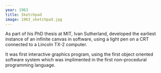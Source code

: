 ```yaml
---
year: 1963
title: Sketchpad
image: 1963_sketchpad.jpg
---
```


As part of his PhD thesis at MIT, Ivan Sutherland, developed the earliest
instance of an infinite canvas in software, using a light pen on a CRT connected
to a Lincoln TX-2 computer.

It was first interactive graphics program, using the first object oriented
software system which was implimented in the first non-procedural programming
language.
